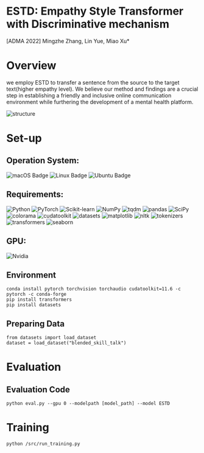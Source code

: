 # ESTD: Empathy Style Transformer with Discriminative mechanism
[ADMA 2022] Mingzhe Zhang, Lin Yue, Miao Xu*

# Overview
we employ ESTD to transfer a sentence from the source to the target text(higher empathy level). We believe our method and findings are a crucial step in establishing a friendly and inclusive online communication environment while furthering the development of a mental health platform. 

![structure](https://github.com/MasonZMZ/ESTD/blob/main/img/newStructure.png)
# Set-up

## Operation System:
![macOS Badge](https://img.shields.io/badge/-macOS-white?style=flat-square&logo=macOS&logoColor=000000) ![Linux Badge](https://img.shields.io/badge/-Linux-white?style=flat-square&logo=Linux&logoColor=FCC624) ![Ubuntu Badge](https://img.shields.io/badge/-Ubuntu-white?style=flat-square&logo=Ubuntu&logoColor=E95420)

## Requirements:
![Python](http://img.shields.io/badge/-3.8.13-eee?style=flat&logo=Python&logoColor=3776AB&label=Python) ![PyTorch](http://img.shields.io/badge/-1.12.0-eee?style=flat&logo=pytorch&logoColor=EE4C2C&label=PyTorch) ![Scikit-learn](http://img.shields.io/badge/-1.1.1-eee?style=flat&logo=scikit-learn&logoColor=e26d00&label=Scikit-Learn) ![NumPy](http://img.shields.io/badge/-1.22.3-eee?style=flat&logo=NumPy&logoColor=013243&label=NumPy) ![tqdm](http://img.shields.io/badge/-4.64.0-eee?style=flat&logo=tqdm&logoColor=FFC107&label=tqdm) ![pandas](http://img.shields.io/badge/-1.4.3-eee?style=flat&logo=pandas&logoColor=150458&label=pandas) ![SciPy](http://img.shields.io/badge/-1.8.1-eee?style=flat&logo=SciPy&logoColor=8CAAE6&label=SciPy) ![colorama](http://img.shields.io/badge/-0.4.5-eee?style=flat&label=colorama) ![cudatoolkit](http://img.shields.io/badge/-11.6.0-eee?style=flat&label=cudatoolkit) ![datasets](http://img.shields.io/badge/-2.4.0-eee?style=flat&label=datasets) ![matplotlib](http://img.shields.io/badge/-3.4.2-eee?style=flat&label=matplotlib) ![nltk](http://img.shields.io/badge/-3.7-eee?style=flat&label=nltk) ![tokenizers](http://img.shields.io/badge/-0.11.4-eee?style=flat&label=tokenizers) ![transformers](http://img.shields.io/badge/-4.18.0-eee?style=flat&label=transformers) ![seaborn](http://img.shields.io/badge/-0.11.2-eee?style=flat&label=seaborn)

## GPU:

![Nvidia](http://img.shields.io/badge/-RTX_A6000_48GB-eee?style=flat&logo=NVIDIA&logoColor=76B900&label=NVIDIA)

## Environment
```console
conda install pytorch torchvision torchaudio cudatoolkit=11.6 -c pytorch -c conda-forge
pip install transformers
pip install datasets
```
## Preparing Data

```
from datasets import load_dataset
dataset = load_dataset("blended_skill_talk")
```

# Evaluation
## Evaluation Code
```console
python eval.py --gpu 0 --modelpath [model_path] --model ESTD
```

# Training
```console
python /src/run_training.py
```

